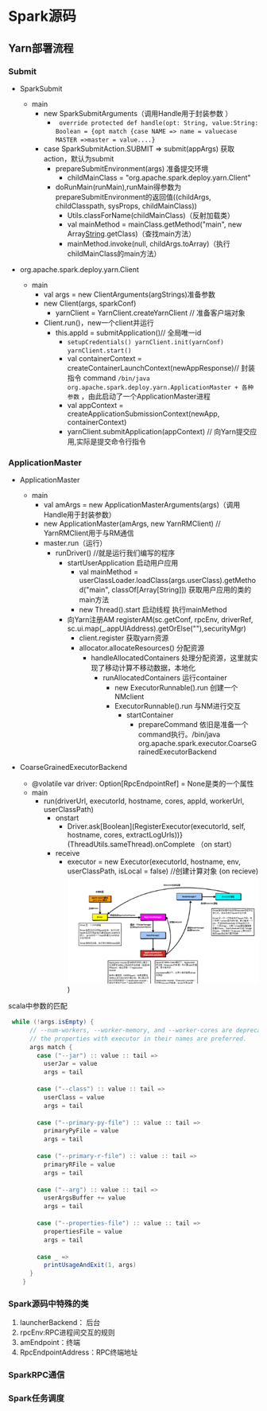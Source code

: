# Spark源码

## Yarn部署流程

### Submit
- SparkSubmit
  -  main
       -  new SparkSubmitArguments（调用Handle用于封装参数  ）
           -  ``` override protected def handle(opt: String, value:String: Boolean = {opt match {case NAME => name = valuecase MASTER =>master = value....}```
       - case SparkSubmitAction.SUBMIT => submit(appArgs) 获取action，默认为submit
           - prepareSubmitEnvironment(args) 准备提交环境
               - childMainClass = "org.apache.spark.deploy.yarn.Client"
           - doRunMain(runMain),runMain得参数为prepareSubmitEnvironment的返回值((childArgs, childClasspath, sysProps, childMainClass))
                - Utils.classForName(childMainClass)（反射加载类）
                - val mainMethod = mainClass.getMethod("main", new Array[String](0).getClass)（查找main方法）
                - mainMethod.invoke(null, childArgs.toArray)（执行childMainClass的main方法）

- org.apache.spark.deploy.yarn.Client
  - main
    - val args = new ClientArguments(argStrings)准备参数
    - new Client(args, sparkConf)
        - yarnClient = YarnClient.createYarnClient // 准备客户端对象
    - Client.run()，new一个client并运行
        -  this.appId = submitApplication()// 全局唯一id
            - `setupCredentials() yarnClient.init(yarnConf) yarnClient.start()`
            - val containerContext = createContainerLaunchContext(newAppResponse)// 封装指令 command `/bin/java org.apache.spark.deploy.yarn.ApplicationMaster + 各种参数` ，由此启动了一个ApplicationMaster进程
            - val appContext = createApplicationSubmissionContext(newApp, containerContext)
            - yarnClient.submitApplication(appContext) // 向Yarn提交应用,实际是提交命令行指令

### ApplicationMaster
- ApplicationMaster
  - main
    - val amArgs = new ApplicationMasterArguments(args)（调用Handle用于封装参数）
    - new ApplicationMaster(amArgs, new YarnRMClient) // YarnRMClient用于与RM通信
    - master.run（运行）
        - runDriver() //就是运行我们编写的程序
            - startUserApplication 启动用户应用
                - val mainMethod = userClassLoader.loadClass(args.userClass).getMethod("main", classOf[Array[String]]) 获取用户应用的类的main方法
                - new Thread().start 启动线程  执行mainMethod
            - 向Yarn注册AM registerAM(sc.getConf, rpcEnv, driverRef, sc.ui.map(_.appUIAddress).getOrElse(""),securityMgr)
                - client.register 获取yarn资源
                - allocator.allocateResources() 分配资源
                    - handleAllocatedContainers 处理分配资源，这里就实现了移动计算不移动数据，本地化
                        - runAllocatedContainers 运行container
                            - new ExecutorRunnable().run 创建一个NMclient
                            - ExecutorRunnable().run      与NM进行交互
                                - startContainer
                                    - prepareCommand 依旧是准备一个command执行。/bin/java org.apache.spark.executor.CoarseGrainedExecutorBackend



- CoarseGrainedExecutorBackend
  -  @volatile var driver: Option[RpcEndpointRef] = None是类的一个属性
  - main
    - run(driverUrl, executorId, hostname, cores, appId, workerUrl, userClassPath)
      - onstart
        - Driver.ask[Boolean](RegisterExecutor(executorId, self, hostname, cores, extractLogUrls))}(ThreadUtils.sameThread).onComplete  （on start）
      - receive
        - executor = new Executor(executorId, hostname, env, userClassPath, isLocal = false) //创建计算对象 (on recieve)
![Yarn调度](yarn调度.PNG))


scala中参数的匹配

```java
 while (!args.isEmpty) {
      // --num-workers, --worker-memory, and --worker-cores are deprecated since 1.0,
      // the properties with executor in their names are preferred.
      args match {
        case ("--jar") :: value :: tail =>
          userJar = value
          args = tail

        case ("--class") :: value :: tail =>
          userClass = value
          args = tail

        case ("--primary-py-file") :: value :: tail =>
          primaryPyFile = value
          args = tail

        case ("--primary-r-file") :: value :: tail =>
          primaryRFile = value
          args = tail

        case ("--arg") :: value :: tail =>
          userArgsBuffer += value
          args = tail

        case ("--properties-file") :: value :: tail =>
          propertiesFile = value
          args = tail

        case _ =>
          printUsageAndExit(1, args)
      }
    }
```



### Spark源码中特殊的类

1. launcherBackend： 后台
2. rpcEnv:RPC进程间交互的规则
3. amEndpoint：终端
4. RpcEndpointAddress：RPC终端地址

### SparkRPC通信


### Spark任务调度







 




